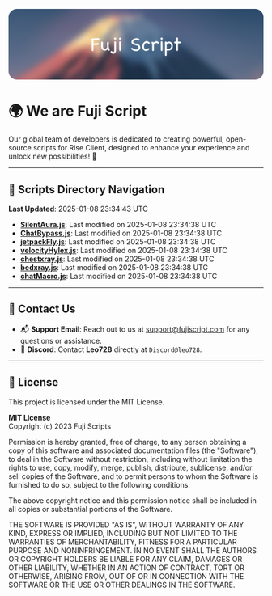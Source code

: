 ![Banner](.github/b.webp)

# 🌍 **We are Fuji Script**

Our global team of developers is dedicated to creating powerful, open-source scripts for Rise Client, designed to enhance your experience and unlock new possibilities! 🌟

---
<!-- SCRIPTS_NAVIGATION_START -->
## 📂 **Scripts Directory Navigation**

**Last Updated**: 2025-01-08 23:34:43 UTC

- **[SilentAura.js](scripts/SilentAura.js)**: Last modified on 2025-01-08 23:34:38 UTC
- **[ChatBypass.js](scripts/ChatBypass.js)**: Last modified on 2025-01-08 23:34:38 UTC
- **[jetpackFly.js](scripts/jetpackFly.js)**: Last modified on 2025-01-08 23:34:38 UTC
- **[velocityHylex.js](scripts/velocityHylex.js)**: Last modified on 2025-01-08 23:34:38 UTC
- **[chestxray.js](scripts/chestxray.js)**: Last modified on 2025-01-08 23:34:38 UTC
- **[bedxray.js](scripts/bedxray.js)**: Last modified on 2025-01-08 23:34:38 UTC
- **[chatMacro.js](scripts/chatMacro.js)**: Last modified on 2025-01-08 23:34:38 UTC

<!-- SCRIPTS_NAVIGATION_END -->

---

## 💬 **Contact Us**  
- 📬 **Support Email**: Reach out to us at [support@fujiscript.com](mailto:support@fujiscript.com) for any questions or assistance.  
- 💬 **Discord**: Contact **Leo728** directly at `Discord@leo728`.

---

## 📜 **License**

This project is licensed under the MIT License.  

**MIT License**  
Copyright (c) 2023 Fuji Scripts  

Permission is hereby granted, free of charge, to any person obtaining a copy of this software and associated documentation files (the "Software"), to deal in the Software without restriction, including without limitation the rights to use, copy, modify, merge, publish, distribute, sublicense, and/or sell copies of the Software, and to permit persons to whom the Software is furnished to do so, subject to the following conditions:  

The above copyright notice and this permission notice shall be included in all copies or substantial portions of the Software.  

THE SOFTWARE IS PROVIDED "AS IS", WITHOUT WARRANTY OF ANY KIND, EXPRESS OR IMPLIED, INCLUDING BUT NOT LIMITED TO THE WARRANTIES OF MERCHANTABILITY, FITNESS FOR A PARTICULAR PURPOSE AND NONINFRINGEMENT. IN NO EVENT SHALL THE AUTHORS OR COPYRIGHT HOLDERS BE LIABLE FOR ANY CLAIM, DAMAGES OR OTHER LIABILITY, WHETHER IN AN ACTION OF CONTRACT, TORT OR OTHERWISE, ARISING FROM, OUT OF OR IN CONNECTION WITH THE SOFTWARE OR THE USE OR OTHER DEALINGS IN THE SOFTWARE.  
